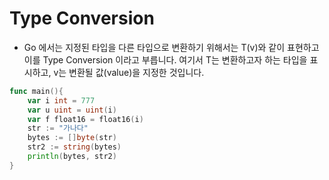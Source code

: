 # Type Conversion

- Go 에서는 지정된 타입을 다른 타입으로 변환하기 위해서는 T(v)와 같이 표현하고 이를 Type Conversion 이라고 부릅니다. 여기서 T는 변환하고자 하는 타입을 표시하고, v는 변환될 값(value)을 지정한 것입니다.

```go
func main(){
    var i int = 777
    var u uint = uint(i)
    var f float16 = float16(i)
    str := "가나다"
    bytes := []byte(str)
    str2 := string(bytes)
    println(bytes, str2)
}
```
